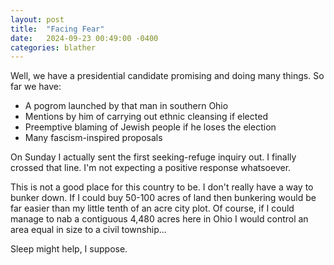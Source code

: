 ```yaml
---
layout: post
title:  "Facing Fear"
date:   2024-09-23 00:49:00 -0400
categories: blather
---
```

Well, we have a presidential candidate promising and doing many things.  So far we have:

+ A pogrom launched by that man in southern Ohio
+ Mentions by him of carrying out ethnic cleansing if elected
+ Preemptive blaming of Jewish people if he loses the election
+ Many fascism-inspired proposals

On Sunday I actually sent the first seeking-refuge inquiry out.  I finally crossed that line.  I'm not expecting a positive response whatsoever.

This is not a good place for this country to be.  I don't really have a way to bunker down.  If I could buy 50-100 acres of land then bunkering would be far easier than my little tenth of an acre city plot.  Of course, if I could manage to nab a contiguous 4,480 acres here in Ohio I would control an area equal in size to a civil township...  

Sleep might help, I suppose.
